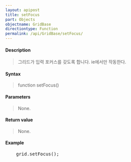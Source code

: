 ```yaml
---
layout: apipost
title: setFocus
part: Objects
objectname: GridBase
directiontype: Function
permalink: /api/GridBase/setFocus/
---
```



#### Description

> 그리드가 입력 포커스를 갖도록 합니다. 
> ie에서만 작동한다.

#### Syntax

> function setFocus()

#### Parameters

> None.

#### Return value

> None.

#### Example

<pre class="prettyprint">
    grid.setFocus();
</pre>




